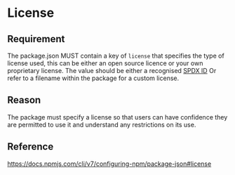 # License

## Requirement
The package.json MUST contain a key of `license` that specifies the type of license used, this can be either an open source licence or your own proprietary license. The value should be either a recognised [SPDX ID](https://spdx.org/licenses/) Or refer to a filename within the package for a custom license.

## Reason
The package must specify a license so that users can have confidence they are permitted to use it and understand any restrictions on its use.

## Reference
https://docs.npmjs.com/cli/v7/configuring-npm/package-json#license
